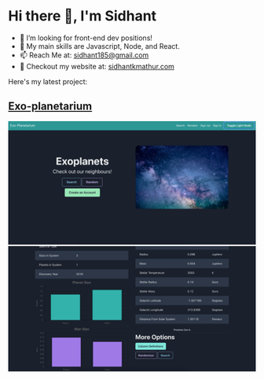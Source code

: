 # Hi there 👋, I'm Sidhant

- 🔭 I’m looking for front-end dev positions!
- 💪 My main skills are Javascript, Node, and React.
- 📫 Reach Me at: sidhant185@gmail.com
- 🔎 Checkout my website at: [sidhantkmathur.com](https://www.sidhantkmathur.com/)

Here's my latest project:

## [Exo-planetarium](https://github.com/sidhantmathur/exo-planetarium)
![exoplanet landing page](exo2.png) 
![exoplanet graphs](exo1.png) 

